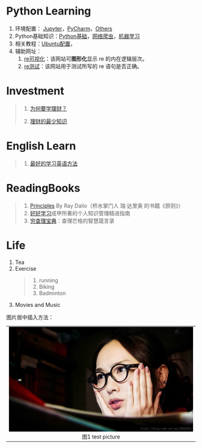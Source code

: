 
# Python Learning
1. 环境配置： [Jupyter](1-jupyter-set.md)，[PyCharm](2-pycharm-install.md)，[Others](3-others.md)
2. Python基础知识：[Python基础](./Python/PythonBasicKnowledge.md)，[网络爬虫](5-spider-learn.md)，[机器学习](6-machine-learn.md)
3. 相关教程：[Ubuntu配置]()，
4. 辅助网址：
    1. [re可视化](https://regexper.com/)：该网站可**图形化**显示 re 的内在逻辑层次。
    2. [re测试](https://regex101.com/)：该网站用于测试所写的 re 语句是否正确。

# Investment
> 1. [为何要学理财？]()
> 
> 2. [理财的最少知识]()

# English Learn
> 1. [最好的学习英语方法]()

# ReadingBooks
> 1. [Principles](./Books/Principles_By_RayDalio.md) By Ray Dalio（桥水掌门人 瑞·达里奥 的书籍《原则》）
> 2. [好好学习](./Books/StudyWell_by_chengJia.md)成甲所著的个人知识管理精进指南
> 3. [穷查理宝典](./Books/Poor_Charlie's_Almanack.md)：查理芒格的智慧箴言录

# Life
1. Tea
2. Exercise
    > 1. running
    > 2. Biking
    > 3. Badminton
3. Movies and Music

图片居中插入方法：
<table>
    <tr>
        <td>
        <center>
        <img src="./Pictures/test01.jpg" />
        </center>
        <center>
        图1 test picture
        </center>
        </td> 
    <tr>
</table>